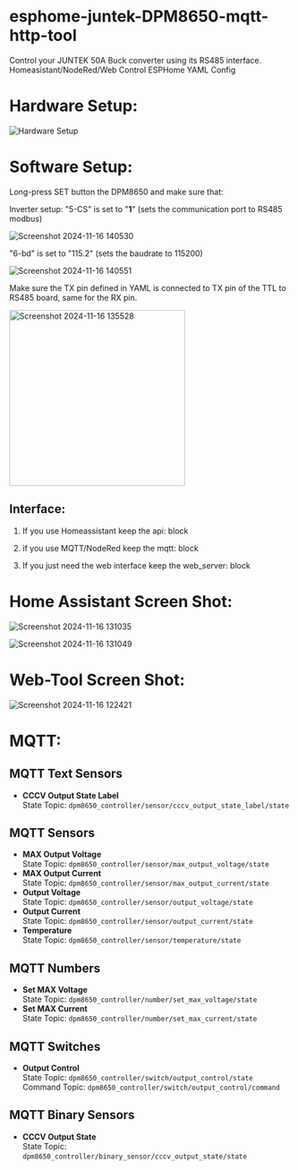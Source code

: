 # esphome-juntek-DPM8650-mqtt-http-tool
 Control your JUNTEK 50A Buck converter using its RS485 interface. Homeasistant/NodeRed/Web Control  ESPHome YAML Config

# Hardware Setup:

![Hardware Setup](https://github.com/user-attachments/assets/4ec21d7a-58c2-4e0e-ba94-ae161a18d58e)


# Software Setup:
Long-press SET button the DPM8650 and make sure that:

Inverter setup:
"5-CS" is set to "__1__"  (sets the communication port to RS485 modbus)

![Screenshot 2024-11-16 140530](https://github.com/user-attachments/assets/3c7d8b94-be98-4546-a028-9f66a0a23167)

"6-bd" is set to "115.2"  (sets the baudrate to 115200)

![Screenshot 2024-11-16 140551](https://github.com/user-attachments/assets/c1d746ba-8af8-44a6-983a-bae01121d99c)

Make sure the TX pin defined in YAML is connected to TX pin of the TTL to RS485 board, same for the RX pin. 

<img width="314" alt="Screenshot 2024-11-16 135528" src="https://github.com/user-attachments/assets/d9023c15-6558-4439-a2d4-f81ea47c9c6a">

## Interface: 
1) If you use Homeassistant keep the api: block


2) if you use MQTT/NodeRed keep the mqtt: block


3)  If you just need the web interface keep the web_server: block


# Home Assistant Screen Shot:

![Screenshot 2024-11-16 131035](https://github.com/user-attachments/assets/b4653e18-b158-4e96-b338-9c1baadd233c)

![Screenshot 2024-11-16 131049](https://github.com/user-attachments/assets/e3875b73-5015-4242-b751-a7b257a10a61)




# Web-Tool Screen Shot:

![Screenshot 2024-11-16 122421](https://github.com/user-attachments/assets/ed2d3045-e1a3-45d1-9db0-80c54820f2ea)


# MQTT:

## MQTT Text Sensors
- **CCCV Output State Label**  
  State Topic: `dpm8650_controller/sensor/cccv_output_state_label/state`

## MQTT Sensors
- **MAX Output Voltage**  
  State Topic: `dpm8650_controller/sensor/max_output_voltage/state`
- **MAX Output Current**  
  State Topic: `dpm8650_controller/sensor/max_output_current/state`
- **Output Voltage**  
  State Topic: `dpm8650_controller/sensor/output_voltage/state`
- **Output Current**  
  State Topic: `dpm8650_controller/sensor/output_current/state`
- **Temperature**  
  State Topic: `dpm8650_controller/sensor/temperature/state`

## MQTT Numbers
- **Set MAX Voltage**  
  State Topic: `dpm8650_controller/number/set_max_voltage/state`
- **Set MAX Current**  
  State Topic: `dpm8650_controller/number/set_max_current/state`

## MQTT Switches
- **Output Control**  
  State Topic: `dpm8650_controller/switch/output_control/state`  
  Command Topic: `dpm8650_controller/switch/output_control/command`

## MQTT Binary Sensors
- **CCCV Output State**  
  State Topic: `dpm8650_controller/binary_sensor/cccv_output_state/state`
